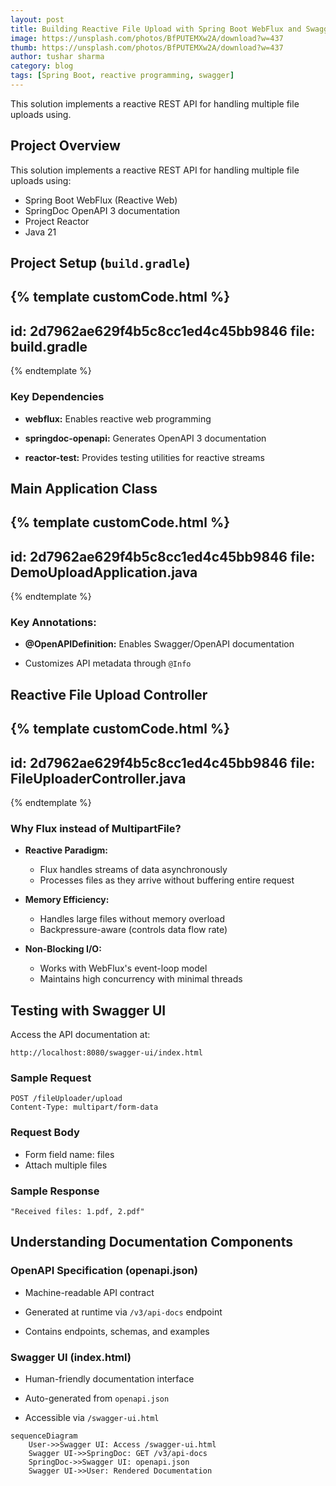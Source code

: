 ```yaml
---
layout: post
title: Building Reactive File Upload with Spring Boot WebFlux and Swagger
image: https://unsplash.com/photos/BfPUTEMXw2A/download?w=437
thumb: https://unsplash.com/photos/BfPUTEMXw2A/download?w=437
author: tushar sharma
category: blog
tags: [Spring Boot, reactive programming, swagger]
---
```



This solution implements a reactive REST API for handling multiple file uploads using.<!-- truncate_here -->

## Project Overview

This solution implements a reactive REST API for handling multiple file uploads using:
- Spring Boot WebFlux (Reactive Web)
- SpringDoc OpenAPI 3 documentation
- Project Reactor
- Java 21

## Project Setup (`build.gradle`)


{% template  customCode.html %}
---
id: 2d7962ae629f4b5c8cc1ed4c45bb9846
file: build.gradle
---
{% endtemplate %}

### Key Dependencies

* **webflux:** Enables reactive web programming

* **springdoc-openapi:** Generates OpenAPI 3 documentation

* **reactor-test:** Provides testing utilities for reactive streams

## Main Application Class

{% template  customCode.html %}
---
id: 2d7962ae629f4b5c8cc1ed4c45bb9846
file: DemoUploadApplication.java
---
{% endtemplate %}

### Key Annotations:

* **@OpenAPIDefinition:** Enables Swagger/OpenAPI documentation

* Customizes API metadata through `@Info`

## Reactive File Upload Controller

{% template  customCode.html %}
---
id: 2d7962ae629f4b5c8cc1ed4c45bb9846
file: FileUploaderController.java
---
{% endtemplate %}

### Why Flux<FilePart> instead of MultipartFile?

* **Reactive Paradigm:**
  - Flux handles streams of data asynchronously
  - Processes files as they arrive without buffering entire request

* **Memory Efficiency:**
  - Handles large files without memory overload
  - Backpressure-aware (controls data flow rate)

* **Non-Blocking I/O:**
  - Works with WebFlux's event-loop model
  - Maintains high concurrency with minimal threads

## Testing with Swagger UI

Access the API documentation at:

```
http://localhost:8080/swagger-ui/index.html
```

### Sample Request

```
POST /fileUploader/upload
Content-Type: multipart/form-data
```

### Request Body

* Form field name: files
* Attach multiple files


### Sample Response

```
"Received files: 1.pdf, 2.pdf"
```

## Understanding Documentation Components

### OpenAPI Specification (openapi.json)

* Machine-readable API contract

* Generated at runtime via `/v3/api-docs` endpoint

* Contains endpoints, schemas, and examples

### Swagger UI (index.html)

* Human-friendly documentation interface

* Auto-generated from `openapi.json`

* Accessible via `/swagger-ui.html`

```mermaid!
sequenceDiagram
    User->>Swagger UI: Access /swagger-ui.html
    Swagger UI->>SpringDoc: GET /v3/api-docs
    SpringDoc->>Swagger UI: openapi.json
    Swagger UI->>User: Rendered Documentation
```